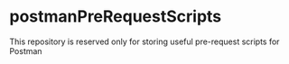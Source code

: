 # postmanPreRequestScripts
This repository is reserved only for storing useful pre-request scripts for Postman
